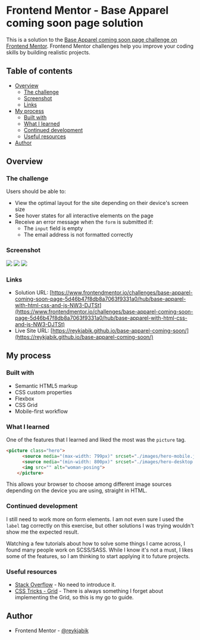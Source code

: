 # Frontend Mentor - Base Apparel coming soon page solution

This is a solution to the [Base Apparel coming soon page challenge on Frontend Mentor](https://www.frontendmentor.io/challenges/base-apparel-coming-soon-page-5d46b47f8db8a7063f9331a0). Frontend Mentor challenges help you improve your coding skills by building realistic projects. 

## Table of contents

- [Overview](#overview)
  - [The challenge](#the-challenge)
  - [Screenshot](#screenshot)
  - [Links](#links)
- [My process](#my-process)
  - [Built with](#built-with)
  - [What I learned](#what-i-learned)
  - [Continued development](#continued-development)
  - [Useful resources](#useful-resources)
- [Author](#author)

## Overview

### The challenge

Users should be able to:

- View the optimal layout for the site depending on their device's screen size
- See hover states for all interactive elements on the page
- Receive an error message when the `form` is submitted if:
  - The `input` field is empty
  - The email address is not formatted correctly

### Screenshot

![](./mobile.jpg)
![](./desktop.jpg)
![](./desktop-wrong.jpg)

### Links

- Solution URL: [https://www.frontendmentor.io/challenges/base-apparel-coming-soon-page-5d46b47f8db8a7063f9331a0/hub/base-apparel-with-html-css-and-js-NW3-DJTSt](https://www.frontendmentor.io/challenges/base-apparel-coming-soon-page-5d46b47f8db8a7063f9331a0/hub/base-apparel-with-html-css-and-js-NW3-DJTSt)
- Live Site URL: [https://reykjabik.github.io/base-apparel-coming-soon/](https://reykjabik.github.io/base-apparel-coming-soon/)

## My process

### Built with

- Semantic HTML5 markup
- CSS custom properties
- Flexbox
- CSS Grid
- Mobile-first workflow

### What I learned

One of the features that I learned and liked the most was the `picture` tag.

```html
<picture class="hero">
      <source media="(max-width: 799px)" srcset="./images/hero-mobile.jpg">
      <source media="(min-width: 800px)" srcset="./images/hero-desktop.jpg">
      <img src="" alt="woman-posing">
    </picture>
```

This allows your browser to choose among different image sources depending on the device you are using, straight in HTML.

### Continued development

I still need to work more on form elements. I am not even sure I used the `label` tag correctly on this exercise, but other solutions I was trying wouldn't show me the expected result. 

Watching a few tutorials about how to solve some things I came across, I found many people work on SCSS/SASS. While I know it's not a must, I likes some of the features, so I am thinking to start applying it to future projects.

### Useful resources

- [Stack Overflow](https://stackoverflow.com/) - No need to introduce it.
- [CSS Tricks - Grid](https://css-tricks.com/snippets/css/complete-guide-grid/) - There is always something I forget about implementing the Grid, so this is my go to guide.

## Author

- Frontend Mentor - [@reykjabik](https://www.frontendmentor.io/profile/Reykjabik)
